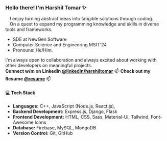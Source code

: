 ### Hello there! I'm Harshil Tomar ✨
  &emsp;I enjoy turning abstract ideas into tangible solutions through coding. </br>
  &emsp;On a quest to expand my programming knowledge and skills in diverse tools and frameworks.
 - SDE at NewGen Software
 - Computer Science and Engineering MSIT'24
 - Pronouns: He/Him.

I'm always open to collaboration and always excited about working with other developers on meaningful projects. </br>
**Connect w/m on **LinkedIn** [@linkedIn/harshiltomar](https://www.linkedin.com/in/harshiltomar/)** 📫
**Check out my **Resume** [@resume]([https://www.linkedin.com/in/harshiltomar/](https://drive.google.com/file/d/11UWISCu5pgVvpHTCmHW8a1R6ZZp-Grqi/view))** 📫

#### 💻 Tech Stack

- **Languages:** C++, JavaScript (Node.js, React.js), 
- **Backend Development:** Express.js, Django, Flask
- **Frontend Development:** HTML, CSS, Sass, Material-UI, Tailwind, Font-Awesome Icons
- **Database:** Firebase, MySQL, MongoDB
- **Version Control:** Git, GitHub
